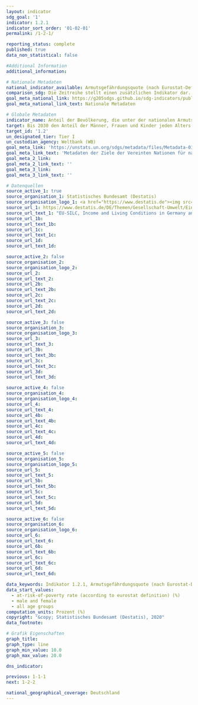 ```yaml
---
layout: indicator
sdg_goal: '1'
indicator: 1.2.1
indicator_sort_order: '01-02-01'
permalink: /1-2-1/

reporting_status: complete
published: true
data_non_statistical: false

#Additional Information
additional_information: 

# Nationale Metadaten
national_indicator_available: Armutsgefährdungsquote (nach Eurostat-Definition)
comparison_sdg: Die Zeitreihe stellt einen zusätzlichen Indikator dar.
goal_meta_national_link: https://g205sdgs.github.io/sdg-indicators/public/MetaDe/1.2.1.pdf
goal_meta_national_link_text: Nationale Metadaten

# Globale Metadaten
indicator_name: Anteil der Bevölkerung, die unter der nationalen Armutsgrenze lebt, nach Geschlecht und Alter
target: Bis 2030 den Anteil der Männer, Frauen und Kinder jeden Alters, die in Armut in all ihren Dimensionen nach der jeweiligen nationalen Definition leben, mindestens um die Hälfte senken
target_id: '1.2'
un_designated_tier: Tier I
un_custodian_agency: Weltbank (WB)
goal_meta_link: 'https://unstats.un.org/sdgs/metadata/files/Metadata-01-02-01.pdf'
goal_meta_link_text: 'Metadaten der Ziele der Vereinten Nationen für nachhaltige Entwicklung'
goal_meta_2_link: 
goal_meta_2_link_text: ''
goal_meta_3_link: 
goal_meta_3_link_text: ''

# Datenquellen
source_active_1: true
source_organisation_1: Statistisches Bundesamt (Destatis)
source_organisation_logo_1: <a href="https://www.destatis.de"><img src="https://g205sdgs.github.io/sdg-indicators/public/logos/destatis.png" alt="Logo destatis" /></a>
source_url_1: https://www.destatis.de/DE/Themen/Gesellschaft-Umwelt/Einkommen-Konsum-Lebensbedingungen/Lebensbedingungen-Armutsgefaehrdung/_inhalt.html#sprg233586
source_url_text_1: "EU-SILC, Income and Living Conditions in Germany and the European Union - Fachserie 15, Reihe 3"
source_url_1b: 
source_url_text_1b: 
source_url_1c: 
source_url_text_1c: 
source_url_1d: 
source_url_text_1d: 

source_active_2: false
source_organisation_2: 
source_organisation_logo_2: 
source_url_2: 
source_url_text_2: 
source_url_2b: 
source_url_text_2b: 
source_url_2c: 
source_url_text_2c: 
source_url_2d: 
source_url_text_2d: 

source_active_3: false
source_organisation_3: 
source_organisation_logo_3: 
source_url_3: 
source_url_text_3: 
source_url_3b: 
source_url_text_3b: 
source_url_3c: 
source_url_text_3c: 
source_url_3d: 
source_url_text_3d: 

source_active_4: false
source_organisation_4: 
source_organisation_logo_4: 
source_url_4: 
source_url_text_4: 
source_url_4b: 
source_url_text_4b: 
source_url_4c: 
source_url_text_4c: 
source_url_4d: 
source_url_text_4d: 

source_active_5: false
source_organisation_5: 
source_organisation_logo_5: 
source_url_5: 
source_url_text_5: 
source_url_5b: 
source_url_text_5b: 
source_url_5c: 
source_url_text_5c: 
source_url_5d: 
source_url_text_5d: 

source_active_6: false
source_organisation_6: 
source_organisation_logo_6: 
source_url_6: 
source_url_text_6: 
source_url_6b: 
source_url_text_6b: 
source_url_6c: 
source_url_text_6c: 
source_url_6d: 
source_url_text_6d: 

data_keywords: Indikator 1.2.1, Armutsgefährdungsquote (nach Eurostat-Definition), nationale Armutsgrenze
data_start_values:
  - at-risk-of-poverty rate (according to eurostat definition) (%)
  - male and female
  - all age groups
computation_units: Prozent (%)
copyright: "&copy; Statistisches Bundesamt (Destatis), 2020"
data_footnote: 

# Grafik Eigenschaften
graph_title: 
graph_type: line
graph_min_value: 10.0
graph_max_value: 20.0

dns_indicator: 

previous: 1-1-1
next: 1-2-2

national_geographical_coverage: Deutschland
---
```


